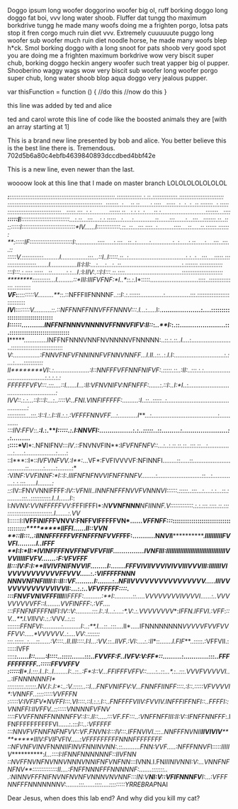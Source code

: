 
Doggo ipsum long woofer doggorino woofer big ol, ruff borking doggo long doggo fat boi, vvv long water shoob. Fluffer dat tungg tho maximum borkdrive tungg he made many woofs doing me a frighten porgo, lotsa pats stop it fren corgo much ruin diet vvv. Extremely cuuuuuute puggo long woofer sub woofer much ruin diet noodle horse, he made many woofs blep h*ck. Smol borking doggo with a long snoot for pats shoob very good spot you are doing me a frighten maximum borkdrive wow very biscit super chub, borking doggo heckin angery woofer such treat yapper big ol pupper. Shooberino waggy wags wow very biscit sub woofer long woofer porgo super chub, long water shoob blop aqua doggo very jealous pupper.

var thisFunction = function () {
    //do this
    //now do this
}

this line was added by ted and alice

ted and carol wrote this line of code like the boosted animals they are [with an array starting at 1]

This is a brand new line presented by bob and alice. You better believe this is the best line there is. Tremendous.
702d5b6a80c4ebfb4639840893dccdbed4bbf42e


This is a new line, even newer than the last. 



woooow look at this line that I made on master branch LOLOLOLOLOLOLOL


****:***:::::::::::::::::::::::::::::::::::::::::::::::::::::::::::.::::::::::::::.:.::.::::::::::::::.:::::::::::::::::::::::::
****:::::::::::::::::::::::::::::::::::::::::::::::::::::..:::::::..:....::.::......:.::::...:::::..:..:..:..::.:::::::..:.:::::
***::::::::::::::::::::::::::::::...:::::.:::..:.:..........::::::.::...:.:.:..:.....::.:.........................:::::::...::::
**:::::I***I:::::::::::::::::::::::::::...:.::...:::....:.:.:::::...:.....:............::......:::......:...:::...:::::::.::..::
*:::::::*I:*:::::::::::::::::::::::::::::**IV......I*:::::::::::::.::..::...:::.::::..:.........::::....::.....::.::::::.:::::::
**::::::IF:*:::::::::::::::::::::::I:............:::*:..*...:.:::...::..:.......:............:..:.....:.::.....:....:::..:::..::
***:*::::V.::::::::::::.........I...............:::...::I..I:::::.::..:................................:.:..:...:::....:::::.:::
*::::*:*:*:*:::::::::.......I...............II:I:II:...:.*...:.*..:..::..................................:.:::::::.:::::::::::::
*:::I:::.:.*::::.:::::...::........*:.:...I*.:I:*IIV:.::***I:I:::.::.::::................................:::::::::::::::::::::::
********::*::*::::::...I.........:**:*III:IIIFVFNF:*I..**::.:*.I*:::::...........................::::..:::::::::::::::.:::::::::
***VF*:****:*::::::::V.........**:*:.::NFFFIIFNNNNF..::*I:*.:.::::::.............:..............:::.::::::::::::::::::::::::::::
***IV***I:::*:::::V..........::.::*NF*FNNFFNNVFFFNNNV:::.I.*..:.....I:.**...................:....:::::::::::::::::::::::::::::::
*******I::****::::...........INFFN*FNNNVNNNNVFFNNVFIFV:II*::*:*..**I:*:.::......................::.:::::::::::::::::::::::::::::
****I***********.............INFFNFNNNVNNFNVNNNNVFNNNNN:..::.:*.::..I....*:........................:::::::::::::::::::::::::::::
*************V:...............:FNNVFNFVFNNINNFVFNNVNNFF*...I*.*II..::..:.I.I:............................:.:...:.....:::::::::::
II********VI:.:....................:I::NNFFFVFFNNFNIFVF:*.:*::::.::..*:II:..:::.:.:....................................:.:.:.:.:
FFFFFFVFV:::.:::....::I*......I...:II:VFNVNIFV:NFNFFF:......:.:*:I:..I:**I..:..................................................:
*IVV*::.:.:...::I:::I*:...:..::::V:..FNI.V*INFIFFFFF:.........:I..::*.*.::*:::..:..............................................:
:::::::::*:...:*::.:I::*I.:*.*I::II.:.:.:VFF*FFNNVFF...:...........*I****...:.....................................:..........*..
:::*I***I*V:*FFV*::.***:I.*:.****I:::*::.:.*I*:NNVFI:................:.:..:::::..::.........:......................:.:.....*....
:::::*V**I*:.NFNIFNV:::*IV*.::FNVNVFIN**:I*FVFNFNFV::...:..:.::.::.::..:::.::...:...............:.....:.................:*.....:
::I***::I*:*:IVFVNFVV.:I**:*...VF*:FVFIVVVVF:NFINNFI........::.....::...............................::........:......:........:*
:V****INF*:*V*V*FINNF:**I*::I:*.IIIFNFNFNVVIFNFFNNFV........:.........................::...:.............:.:.:::......I........:
::*:IV::FNVVNNIFFFF:*IV::*VFN*II..*INNFNFFFNVVFVNNNVI::::::.:::::..:::...:....:.:...::.:........:::..:::::::::::.I..I......I*:*:
I:*NVNV:*V*VNFFFFFVV*:FFFIFFFI*:*N**VVNFNNN**NFIINNF.V:::::::::::::.:.:.:::.::::.::.:::::::::::::::::::::::::::*:.*I.......:.VV*
I::::::I:I**VFFI*NIFF*FVNVV:FNFFVIFFFFFVN*......*VFFNFF:::*::::::::::::::::::::::::::::::::::*:::***********IIFFI*......II*::VVN
**::*II:::..*:IINNFFFFFFVFFNFFFNFVVFF*FF:...........N*NVI*I************.************************IIIIIIIIII*FVVFI.........I..IFFF
****I*:I*:*I**I:*IVINFFFFNVFFNFVFVFIIF...............IVNFIII:IIII**IIIIIIIIIIIIIIIIIIIIIIIIIIIIIIVVVIIIIIFV*FV.......**:F:VFVFFF
*I****I:::I*V*:F:I:**IIVIVFN*IFNVVIF........I:.......***FFFVIVIIVVVIVIVVIIIVVVIII:*IIIIIIIVIVVVVVVVVVVVFFVVV....*.:.:VIFFFFFNNN*
***NNNVNF*NFIII*I**I:I::I*I*::*VF*.........***I:.......:..*NFIIVVVVVVVVVVVVVVVV.....IIIVVVVVVVVVVVVIVVII:*...*:.:..VFVFFFFF::::.
:::FNVFVNIVFFFI*II*I**IIFFF*F:..........:**I:*..........::.....VVVVVVVVIVVVVI......:..*VVVVVVVVVFF*::*I........VVFINFFF:.:VF....
:::FFNFNFFFFNIFI*:I*V*::V:.........:::.I:.*:I*.**..:....:*.V:.:.VVVVVVVV**:*IFFN.IFFVI.:VFF*:*::*V...**.I*.VI*IVV:.:.:VVV..:.::
:::::::*FFNFVI:..........:..........I:..:**.I...::*..:::....II*.....IFNNNNNNNN*VVVVVFVVFVVFFVV:.....**VVVVVV*..:....*VV:.:::::::
:::.:::::..:....::......:V::::..II.I*II::::.I:I..*.*:VV.::..IIVF.:VI:.*...*:.:*II***::.......*I.FIF***..:::::.:VFFVII.::::::IVFF
::::*****:......I::.....:*I::::..::::*:......:::..FVVF*F*:*F..IVFV:V**:FF*::.........:............:::..FFFFFFFFFFF..:::::FFVVFFV
::::::I***I*.I.*:::.I..*I*:.*.I.......*.I*:..*::..*:F*:*I:*:V...*FFIFFFV*FFV::.....:..::...*.:..::**:.VVVFVVVVVI....:IFNNNNNNFI*
:::::::::.**::::::.*NV.I:.I*:*:..:V.:::::..::I.**..FNFVNI**FFV:V...*FNNFFIINFF::::.:I*::.:::::VFVVVVI*:*VNNFF*..:::::::::*VVFFFN
::::::*V:I*VF*IFV*NVFFI:**::.VI::::*.::I.:*.:.I:*:..FNFFFFV*IIV:*FVVIV.INFFFIFFNFI::..FFFFI::VNNFFI:*IIVFFV..:::::::VNNNNFVFNV**
::::FVVFF*NNFFNNNNFFV::I::.I*I::.....:*::VF.FF*::*:..:VNFFNFF***III:II:*V*::IFNFFNNFFF*:.IFNFFFFFFFFFFVI......:.:::*I::..:VFFFFF
:::NNVFVFNNFNFNFVV::*V*F.FNVN:I:::*IV:::.IFFNVIVI.:::..NNFFFNVN*II**IIVIVIV***********IIIV:FVIF*VFIV.....:*VFFFFFFFFFNNNFFFFFFFF
::NFVNFVIN*VFN*NNIIFINVFNNINVNN:.::..........FNN:VVF.....:NFFFNNVF*I:::::*IIIIIV***********:**I*...::::**I:IFNNFNNNNNNF*::IIVFNN
::NVFFNVNFNVNNVNNNVNNIFNFVNFNN**:::IVNN.I.FN*IIINIVNNI:V:...VNNFNFNFNV**::::::::::::::*II*....:FNFFNNNFFFNNNNNF:.......:::::::..
.:NINNVFFFNIFNVNFNVNFVNNNVNVNNF:::IN:*V**NI:V::VFIFNNNFV***I:...:VFFFNNFFFNNNNNNNV:.......:::......::::....:::::::::YRREBRAP*NAI

Dear Jesus, when does this lab end? And why did you kill my cat?